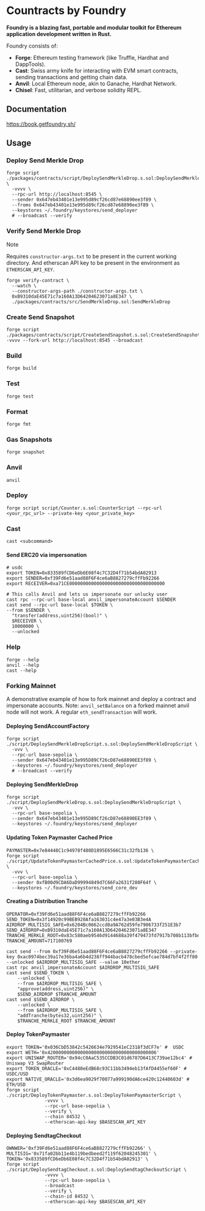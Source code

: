 # Countracts by Foundry

**Foundry is a blazing fast, portable and modular toolkit for Ethereum application development written in Rust.**

Foundry consists of:

- **Forge**: Ethereum testing framework (like Truffle, Hardhat and DappTools).
- **Cast**: Swiss army knife for interacting with EVM smart contracts, sending transactions and getting chain data.
- **Anvil**: Local Ethereum node, akin to Ganache, Hardhat Network.
- **Chisel**: Fast, utilitarian, and verbose solidity REPL.

## Documentation

<https://book.getfoundry.sh/>

## Usage

### Deploy Send Merkle Drop

```shell
forge script ./packages/contracts/script/DeploySendMerkleDrop.s.sol:DeploySendMerkleDropScript \
  -vvvv \
  --rpc-url http://localhost:8545 \
  --sender 0x647eb43401e13e995d89cf26cd87e68890ee3f89 \
  --froms 0x647eb43401e13e995d89cf26cd87e68890ee3f89 \
  --keystores ~/.foundry/keystores/send_deployer
  # --broadcast --verify
```

### Verify Send Merkle Drop

> [!NOTE]
> Requires `constructor-args.txt` to be present in the current working directory. And etherscan API key to be present in the environment as `ETHERSCAN_API_KEY`.

```shell
forge verify-contract \
  --watch \
  --constructor-args-path ./constructor-args.txt \
  0xB9310daE45E71c7a160A13D64204623071a8E347 \
  ./packages/contracts/src/SendMerkleDrop.sol:SendMerkleDrop
```

### Create Send Snapshot

```shell
forge script ./packages/contracts/script/CreateSendSnapshot.s.sol:CreateSendSnapshotScript -vvvv --fork-url http://localhost:8545 --broadcast
```

### Build

```shell
forge build
```

### Test

```shell
forge test
```

### Format

```shell
forge fmt
```

### Gas Snapshots

```shell
forge snapshot
```

### Anvil

```shell
anvil
```

### Deploy

```shell
forge script script/Counter.s.sol:CounterScript --rpc-url <your_rpc_url> --private-key <your_private_key>
```

### Cast

```shell
cast <subcommand>
```

#### Send ERC20 via impersonation

```shell
# usdc
export TOKEN=0x833589fCD6eDb6E08f4c7C32D4f71b54bdA02913
export SENDER=0xf39Fd6e51aad88F6F4ce6aB8827279cffFb92266
export RECEIVER=0xa71CE00000000000000000000000000000000000

# This calls Anvil and lets us impersonate our unlucky user
cast rpc --rpc-url base-local anvil_impersonateAccount $SENDER
cast send --rpc-url base-local $TOKEN \
--from $SENDER \
  "transfer(address,uint256)(bool)" \
  $RECEIVER \
  10000000 \
  --unlocked
```

### Help

```shell
forge --help
anvil --help
cast --help
```

### Forking Mainnet

A demonstrative example of how to fork mainnet and deploy a contract and impersonate accounts. Note: `anvil_setBalance` on a forked mainnet anvil node will not work. A regular `eth_sendTransaction` will work.

#### Deploying SendAccountFactory

```shell
forge script ./script/DeploySendMerkleDropScript.s.sol:DeploySendMerkleDropScript \
  -vvv \
  --rpc-url base-sepolia \
  --sender 0x647eb43401e13e995D89Cf26cD87e68890EE3f89 \
  --keystores ~/.foundry/keystores/send_deployer 
  # --broadcast --verify
```

#### Deploying SendMerkleDrop

```shell
forge script ./script/DeploySendMerkleDrop.s.sol:DeploySendMerkleDropScript \ 
  -vvv \
  --rpc-url base-sepolia \
  --sender 0x647eb43401e13e995D89Cf26cD87e68890EE3f89 \
  --keystores ~/.foundry/keystores/send_deployer
```

#### Updating Token Paymaster Cached Price

```shell
PAYMASTER=0x7e84448C1c94978f480D1895E6566C31c32fb136 \
forge script ./script/UpdateTokenPaymasterCachedPrice.s.sol:UpdateTokenPaymasterCachedPriceScript \
  -vvv \
  --rpc-url base-sepolia \
  --sender 0xfB00d9CDA6DaD99994849d7C66Fa2631f280F64f \
  --keystores ~/.foundry/keystores/send_core_dev
```

#### Creating a Distribution Tranche

```shell
OPERATOR=0xf39Fd6e51aad88F6F4ce6aB8827279cffFb92266
SEND_TOKEN=0x3f14920c99BEB920Afa163031c4e47a3e03B3e4A
AIRDROP_MULTISIG_SAFE=0x6204Bc0662ccd8a9A762d59fe7906733f251E3b7
SEND_AIRDROP=0xB9310daE45E71c7a160A13D64204623071a8E347
TRANCHE_MERKLE_ROOT=0x83c580aeb9546d9144688a39f479473fd7917b708b113bfbd4d62947d62cddff
TRANCHE_AMOUNT=717100769

cast send --from 0xf39Fd6e51aad88F6F4ce6aB8827279cffFb92266 --private-key 0xac0974bec39a17e36ba4a6b4d238ff944bacb478cbed5efcae784d7bf4f2ff80 --unlocked $AIRDROP_MULTISIG_SAFE --value 10ether
cast rpc anvil_impersonateAccount $AIRDROP_MULTISIG_SAFE
cast send $SEND_TOKEN \
    --unlocked \
    --from $AIRDROP_MULTISIG_SAFE \
    "approve(address,uint256)" \
    $SEND_AIRDROP $TRANCHE_AMOUNT
cast send $SEND_AIRDROP \
    --unlocked \
    --from $AIRDROP_MULTISIG_SAFE \
    "addTranche(bytes32,uint256)" \
    $TRANCHE_MERKLE_ROOT $TRANCHE_AMOUNT
```

#### Deploy TokenPaymaster

```shell
export TOKEN='0x036CbD53842c5426634e7929541eC2318f3dCF7e' #  USDC
export WETH='0x4200000000000000000000000000000000000006'
export UNISWAP_ROUTER='0x94cC0AaC535CCDB3C01d6787D6413C739ae12bc4' #  Uniswap V3 SwapRouter
export TOKEN_ORACLE='0xC4480eEdB68c93C11bb3494eb13fAfD4455ef60F' #  USDC/USD
export NATIVE_ORACLE='0x3d6ea9029f70077a999190dA6ce420c12440603d' #  ETH/USD
forge script ./script/DeployTokenPaymaster.s.sol:DeployTokenPaymasterScript \
              -vvvv \
              --rpc-url base-sepolia \
              --verify \
              --chain 84532 \
              --etherscan-api-key $BASESCAN_API_KEY
```

#### Deploying SendtagCheckout

```shell
OWNWER='0xf39Fd6e51aad88F6F4ce6aB8827279cffFb92266' \
MULTISIG='0x71fa02bb11e4b119bedbeed2f119f62048245301' \
TOKEN='0x833589fCD6eDb6E08f4c7C32D4f71b54bdA02913' \
forge script ./script/DeploySendtagCheckout.s.sol:DeploySendtagCheckoutScript \
              -vvvv \
              --rpc-url base-sepolia \
              --broadcast
              --verify \
              --chain-id 84532 \
              --etherscan-api-key $BASESCAN_API_KEY
```
